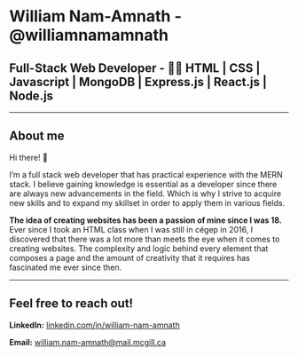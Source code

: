 # William Nam-Amnath - @williamnamamnath

## Full-Stack Web Developer - 🧑‍💻 HTML | CSS | Javascript | MongoDB | Express.js | React.js | Node.js


--------

## About me



Hi there! 👋 

I’m a full stack web developer that has practical experience with the MERN stack. I believe gaining knowledge is essential as a developer since there are always new advancements in the field. Which is why I strive to acquire new skills and to expand my skillset in order to apply them in various fields. 



**The idea of creating websites has been a passion of mine since I was 18.** Ever since I took an HTML class when I was still in cégep in 2016, I discovered that there was a lot more than meets the eye when it comes to creating websites. The complexity and logic behind every element that composes a page and the amount of creativity that it requires has fascinated me ever since then. 



------------

## Feel free to reach out!

 

**LinkedIn:** [linkedin.com/in/william-nam-amnath](linkedin.com/in/william-nam-amnath) 

**Email:** william.nam-amnath@mail.mcgill.ca
